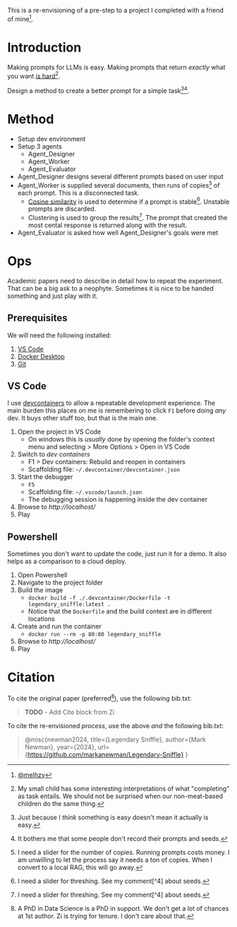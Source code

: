 This is a re-envisioning of a pre-step to a project I completed with a friend of mine[^10].

# Introduction

Making prompts for LLMs is easy.
Making prompts that return _exactly_ what you want [is hard](https://en.wikipedia.org/wiki/AI_alignment)[^07].

Design a method to create a better prompt for a simple task[^01][^03].

# Method

* Setup dev environment
* Setup 3 agents
  * Agent_Designer
  * Agent_Worker
  * Agent_Evaluator
* Agent_Designer designs several different prompts based on user input 
* Agent_Worker is supplied several documents, then runs of copies[^09] of each prompt.
  This is a disconnected task.
  * [Cosine similarity](https://en.wikipedia.org/wiki/Cosine_similarity) is used to determine if a prompt is stable[^08].
    Unstable prompts are discarded.
  * Clustering is used to group the results[^08].
    The prompt that created the most cental response is returned along with the result.
* Agent_Evaluator is asked how well Agent_Designer's goals were met

# Ops

Academic papers need to describe in detail how to repeat the experiment.
That can be a big ask to a neophyte.
Sometimes it is nice to be handed something and just play with it.

## Prerequisites

We will need the following installed:

1. [VS Code](https://code.visualstudio.com/)
2. [Docker Desktop](https://www.docker.com/products/docker-desktop/)
3. [Git](https://git-scm.com/)

## VS Code

I use [devcontainers](https://code.visualstudio.com/docs/devcontainers/containers) to allow a repeatable development experience.
The main burden this places on me is remembering to click `F1` before doing _any_ dev.
It buys other stuff too, but that is the main one.

1. Open the project in VS Code
   * On windows this is _usually_ done by opening the folder's context menu and selecting > More Options > Open in VS Code
2. Switch to _dev containers_
   * F1 > Dev containers: Rebuild and reopen in containers
   * Scaffolding file: `~/.devcontainer/devcontainer.json`
3. Start the debugger
   * `F5`
   * Scaffolding file: `~/.vscode/launch.json`
   * The debugging session is happening inside the dev container
4. Browse to _http://localhost/_
5. Play

## Powershell

Sometimes you don't want to update the code, just run it for a demo.
It also helps as a comparison to a cloud deploy.

1. Open Powershell
2. Navigate to the project folder
3. Build the image
   * `docker build -f ./.devcontainer/Dockerfile -t legendary_sniffle:latest .`
   * Notice that the `Dockerfile` and the build context are in different locations
4. Create and run the container
   * `docker run --rm -p 80:80 legendary_sniffle`
5. Browse to _http://localhost/_
5. Play

# Citation

To cite the original paper (preferred[^02]), use the following bib.txt:

> **TODO** - Add Cite block from Zi

To cite the re-envisioned _process_, use the above _and_ the following bib.txt:

> @misc{newman2024,
>  title={Legendary Sniffle},
>  author={Mark Newman},
>  year={2024},
>  url={https://github.com/markanewman/Legendary-Sniffle}
> }

[^01]: Just because I _think_ something is easy doesn't mean it actually is easy.
[^02]: A PhD in Data Science is a PhD in support.
       We don't get a lot of chances at 1st author.
       Zi is trying for tenure.
       I don't care about that.
[^03]: It bothers me that some people don't record their prompts[^05][^06] and seeds[^04].
[^04]: I understand that OpenAI doesn't guarantee the same prompt will give the [same response](https://cookbook.openai.com/examples/reproducible_outputs_with_the_seed_parameter).
[^05]: A chemist is not allowed to omit a reagent.
       Without a prompt, I can't replicate your work.
       That makes it bad science.
[^06]: From an industrial perspective, a prompt is a trade secret so it should _never_ be recorded.
[^07]: My small child has some interesting interpretations of what "completing" as task entails.
       We should not be surprised when our non-meat-based children do the same thing.
[^08]: I need a slider for threshing.
       See my comment[^4] about seeds.
[^09]: I need a slider for the number of copies.
       Running prompts costs money.
       I am unwilling to let the process say it needs a ton of copies.
       When I convert to a local RAG, this will go away.
[^10]: [@melhzy](https://www.github.com/melhzy)
